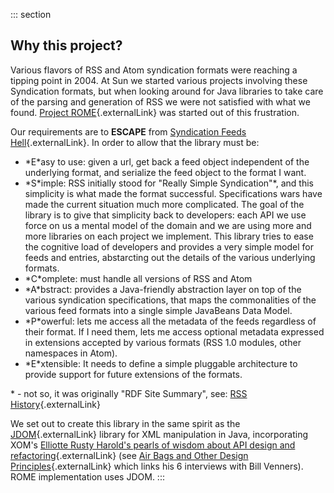 ::: section
## Why this project?

Various flavors of RSS and Atom syndication formats were reaching a
tipping point in 2004. At Sun we started various projects involving
these Syndication formats, but when looking around for Java libraries to
take care of the parsing and generation of RSS we were not satisfied
with what we found. [Project
ROME](https://rometools.jira.com/){.externalLink} was started out of
this frustration.

Our requirements are to **ESCAPE** from [Syndication Feeds
Hell](http://blogs.sun.com/tucu/entry/syndication_feeds_hell){.externalLink}.
In order to allow that the library must be:

-   \*E\*asy to use: given a url, get back a feed object independent of
    the underlying format, and serialize the feed object to the format I
    want.
-   \*S\*imple: RSS initially stood for \"Really Simple Syndication\"\*,
    and this simplicity is what made the format successful.
    Specifications wars have made the current situation much more
    complicated. The goal of the library is to give that simplicity back
    to developers: each API we use force on us a mental model of the
    domain and we are using more and more libraries on each project we
    implement. This library tries to ease the cognitive load of
    developers and provides a very simple model for feeds and entries,
    abstarcting out the details of the various underlying formats.
-   \*C\*omplete: must handle all versions of RSS and Atom
-   \*A\*bstract: provides a Java-friendly abstraction layer on top of
    the various syndication specifications, that maps the commonalities
    of the various feed formats into a single simple JavaBeans Data
    Model.
-   \*P\*owerful: lets me access all the metadata of the feeds
    regardless of their format. If I need them, lets me access optional
    metadata expressed in extensions accepted by various formats (RSS
    1.0 modules, other namespaces in Atom).
-   \*E\*xtensible: It needs to define a simple pluggable architecture
    to provide support for future extensions of the formats.

\* - not so, it was originally \"RDF Site Summary\", see: [RSS
History](http://goatee.net/2003/rss-history.html){.externalLink}

We set out to create this library in the same spirit as the
[JDOM](http://www.jdom.org/mission/index.html){.externalLink} library
for XML manipulation in Java, incorporating XOM\'s [Elliotte Rusty
Harold\'s pearls of wisdom about API design and
refactoring](http://www.artima.com/intv/jdom.html){.externalLink} (see
[Air Bags and Other Design
Principles](http://www.artima.com/intv/airbags.html){.externalLink}
which links his 6 interviews with Bill Venners). ROME implementation
uses JDOM.
:::
